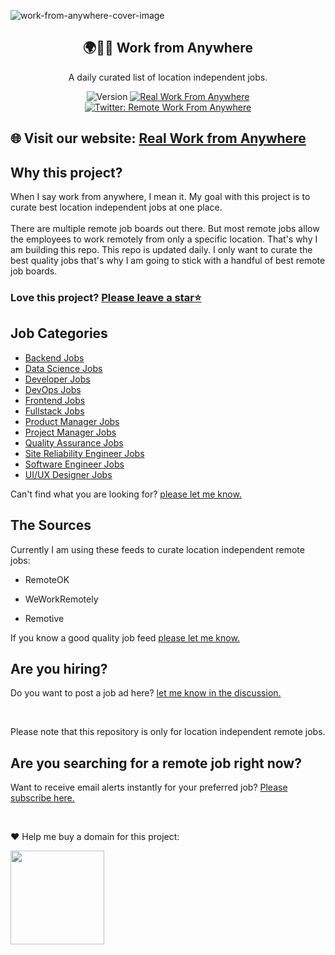![work-from-anywhere-cover-image](https://github.com/Nithur-M/work-from-anywhere/blob/main/assets/Work%20from%20Anywhere.png?raw=true)

<div align="center">
      <h2>🌍️👩‍💻 Work from Anywhere</h2>
      <p>A daily curated list of location independent jobs.</p>
      <img alt="Version" src="https://img.shields.io/badge/version-0.1.0-blue.svg?cacheSeconds=2592000" />
      <a href="https://realworkfromanywhere.com" target="_blank">
         <img alt="Real Work From Anywhere" src="https://img.shields.io/badge/Website-orange?style=flat-square&logo=appveyorlogo=data:image/png;base64" />
      </a>
      <a href="https://twitter.com/RemoteWFA" target="_blank">
            <img alt="Twitter: Remote Work From Anywhere" src="https://img.shields.io/twitter/follow/RemoteWFA.svg?style=social" />
      </a>
</div>
<h2>🌐 Visit our website: <a href="https://realworkfromanywhere.com" target="_blank">Real Work from Anywhere</a></h2>
<h2>Why this project?</h2>

<p>When I say work from anywhere, I mean it. My goal with this project is to curate best location independent jobs at one place. <br><br>There are multiple remote job boards out there. But most remote jobs allow the employees to work remotely from only a specific location. That's why I am building this repo. This repo is updated daily. I only want to curate the best quality jobs that's why I am going to stick with a handful of best remote job boards.</p>

### Love this project? <a href="https://github.com/nithur-m/work-from-anywhere">Please leave a star⭐️</a>

<h2>Job Categories</h2>

+ [Backend Jobs](backend-jobs.md)
+ [Data Science Jobs](data-science-jobs.md)
+ [Developer Jobs](developer-jobs.md)
+ [DevOps Jobs](devops-jobs.md)
+ [Frontend Jobs](frontend-jobs.md)
+ [Fullstack Jobs](fullstack-jobs.md)
+ [Product Manager Jobs](product-manager-jobs.md)
+ [Project Manager Jobs](project-manager-jobs.md)
+ [Quality Assurance Jobs](quality-assurance-jobs.md)
+ [Site Reliability Engineer Jobs](site-reliability-engineer-jobs.md)
+ [Software Engineer Jobs](software-engineer-jobs.md)
+ [UI/UX Designer Jobs](ui-ux-jobs.md)

Can't find what you are looking for? <a href="https://github.com/nithur-m/work-from-anywhere/issues/new/choose">please let me know.</a>

<h2>The Sources</h2>
<p>Currently I am using these feeds to curate location independent remote jobs:</p>

- <p>RemoteOK</p>
- <p>WeWorkRemotely</p>
- <p>Remotive</p>

If you know a good quality job feed <a href="https://github.com/nithur-m/work-from-anywhere/issues/new/choose">please let me know.</a>

<h2>Are you hiring?</h2>
Do you want to post a job ad here? <a href="https://github.com/Nithur-M/work-from-anywhere/discussions/new?category=q-a">let me know in the discussion.</a>

<br /><p>Please note that this repository is only for location independent remote jobs.</p>

<h2>Are you searching for a remote job right now?</h2>
Want to receive email alerts instantly for your preferred job? <a href="https://docs.google.com/forms/d/e/1FAIpQLSdRyfuSFMIEA8WNNepqQeaXlWMGVNayf1Rd_MFqi0mNOBmSjA/viewform?usp=sf_link">Please subscribe here.</a>


<br /><p>❤️ Help me buy a domain for this project:</p>
<a href="https://www.buymeacoffee.com/nithur">
<img src="https://camo.githubusercontent.com/862680c88edc05aa2082149628393a6aa90e1d848c78cbd1db283daca709cee5/68747470733a2f2f666972656261736573746f726167652e676f6f676c65617069732e636f6d2f76302f622f74656d706e6f74652d696f2e61707073706f742e636f6d2f6f2f617373657473253246626d632d627574746f6e2e706e673f616c743d6d6564696126746f6b656e3d32383461623139352d353462642d346434662d623161622d323765393638633537396661" width="150px" />
</a>
